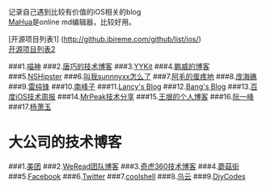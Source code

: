 记录自己遇到比较有价值的iOS相关的blog </br> [MaHua](http://mahua.jser.me/)是online md编辑器，比较好用。<br>

[开源项目列表1] (http://github.ibireme.com/github/list/ios/)<br> [开源项目列表2](https://github.com/Aufree/trip-to-iOS/blob/master/Top-100.md)<br>

###1.[喵神](https://onevcat.com/)
###2.[唐巧的技术博客]()
###3.[YYKit](http://blog.ibireme.com/)
###4.[鹏威的博客](http://blog.treney.com/)
###5.[NSHipster](http://nshipster.cn/)
###6.[叫我sunnnyxx怎么了](http://blog.sunnyxx.com/)
###7.[阿毛的蛋疼地](http://xiangwangfeng.com/)
###8.[庞海礁](http://www.olinone.com/)
###9.[雷纯锋](http://blog.leichunfeng.com/)
###10.[南峰子](http://southpeak.github.io/)
###11.[Lancy's Blog](http://gracelancy.com/)
###12.[Bang's Blog](http://blog.cnbang.net/archives/)
###13.[百度iOS技术周报](https://github.com/BaiduHiDeviOS/iOS-Tech-Weekly)
###14.[MrPeak技术分享](http://mrpeak.cn/)
###15.[王垠的个人博客](http://www.yinwang.org/)
###16.[阮一峰](http://www.ruanyifeng.com/blog/)
###17.[杨萧玉](http://yulingtianxia.com/)




# 大公司的技术博客 
###1.[美团](http://tech.meituan.com/)
###2.[WeRead团队博客](http://wereadteam.github.io/)
###3.[奇虎360技术博客](http://blogs.360.cn/)
###4.[蘑菇街](http://mogu.io/)
###5.[Facebook](http://code.facebook.com/)
###6.[Twitter](http://blog.twitter.com/engineering)
###7.[coolshell](http://coolshell.cn)
###8.[乌云](http://wiki.wooyun.org/)
###9.[DiyCodes](https://github.com/DiyCodes/code_news)



